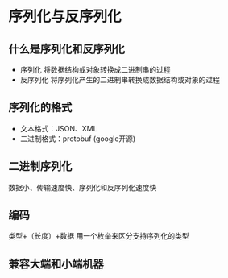 # 序列化与反序列化

## 什么是序列化和反序列化
- 序列化
将数据结构或对象转换成二进制串的过程
- 反序列化
将序列化产生的二进制串转换成数据结构或对象的过程

## 序列化的格式
- 文本格式：JSON、XML
- 二进制格式：protobuf (google开源)

## 二进制序列化
数据小、传输速度快、序列化和反序列化速度快

## 编码
类型+（长度）+数据
用一个枚举来区分支持序列化的类型

## 兼容大端和小端机器